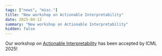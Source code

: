 ```yaml
---
tags: ["news", "misc."]
title: "New workshop on Actionable Interpretability"
date: 2025-04-12
summary: "New workshop on Actionable Interpretability"
hidden: false
---
```

Our workshop on [Actionable Interpretability](https://actionable-interpretability.github.io/) has been accepted by ICML 2025!